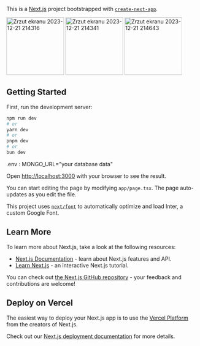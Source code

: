 This is a [Next.js](https://nextjs.org/) project bootstrapped with [`create-next-app`](https://github.com/vercel/next.js/tree/canary/packages/create-next-app).



<img width="150" alt="Zrzut ekranu 2023-12-21 214316" src="https://github.com/ajarek/next-14-ep-21-next-auth-ts-mongodb/assets/61388692/65fbd511-6507-4b44-8ae0-a515719a1926">
<img width="150" alt="Zrzut ekranu 2023-12-21 214341" src="https://github.com/ajarek/next-14-ep-21-next-auth-ts-mongodb/assets/61388692/9dd04eaa-49f3-4535-9af0-a740e88dbc11">
<img width="150" alt="Zrzut ekranu 2023-12-21 214643" src="https://github.com/ajarek/next-14-ep-21-next-auth-ts-mongodb/assets/61388692/1a2bf13f-1c5b-4042-9904-16886ec6e75b">


## Getting Started

First, run the development server:

```bash
npm run dev
# or
yarn dev
# or
pnpm dev
# or
bun dev
```
.env : MONGO_URL="your database data"

Open [http://localhost:3000](http://localhost:3000) with your browser to see the result.

You can start editing the page by modifying `app/page.tsx`. The page auto-updates as you edit the file.

This project uses [`next/font`](https://nextjs.org/docs/basic-features/font-optimization) to automatically optimize and load Inter, a custom Google Font.

## Learn More

To learn more about Next.js, take a look at the following resources:

- [Next.js Documentation](https://nextjs.org/docs) - learn about Next.js features and API.
- [Learn Next.js](https://nextjs.org/learn) - an interactive Next.js tutorial.

You can check out [the Next.js GitHub repository](https://github.com/vercel/next.js/) - your feedback and contributions are welcome!

## Deploy on Vercel

The easiest way to deploy your Next.js app is to use the [Vercel Platform](https://vercel.com/new?utm_medium=default-template&filter=next.js&utm_source=create-next-app&utm_campaign=create-next-app-readme) from the creators of Next.js.

Check out our [Next.js deployment documentation](https://nextjs.org/docs/deployment) for more details.
